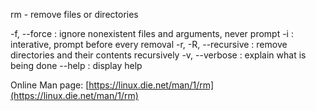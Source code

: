 rm - remove files or directories

-f, --force : ignore nonexistent files and arguments, never prompt
-i : interative, prompt before every removal
-r, -R, --recursive : remove directories and their contents recursively
-v, --verbose : explain what is being done
--help : display help

Online Man page: [https://linux.die.net/man/1/rm](https://linux.die.net/man/1/rm)
